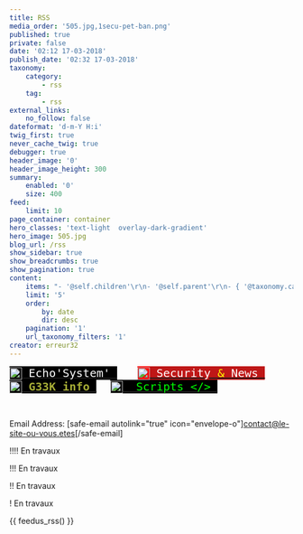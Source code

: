 ```yaml
---
title: RSS
media_order: '505.jpg,1secu-pet-ban.png'
published: true
private: false
date: '02:12 17-03-2018'
publish_date: '02:32 17-03-2018'
taxonomy:
    category:
        - rss
    tag:
        - rss
external_links:
    no_follow: false
dateformat: 'd-m-Y H:i'
twig_first: true
never_cache_twig: true
debugger: true
header_image: '0'
header_image_height: 300
summary:
    enabled: '0'
    size: 400
feed:
    limit: 10
page_container: container
hero_classes: 'text-light  overlay-dark-gradient'
hero_image: 505.jpg
blog_url: /rss
show_sidebar: true
show_breadcrumbs: true
show_pagination: true
content:
    items: "- '@self.children'\r\n- '@self.parent'\r\n- { '@taxonomy.category': projects }\r\n- '@self.descendants'"
    limit: '5'
    order:
        by: date
        dir: desc
    pagination: '1'
    url_taxonomy_filters: '1'
creator: erreur32
---
```


<link rel="alternate" type="application/rss+xml"  href="https://rss.echosystem.fr/i/?a=rss">  
<p><span style="font-family: andale\ mono, monospace;"><span style="font-size: 14pt;"><span style="font-size: 15pt;"><span style="color: #ffffff;"><span style="color: #00ccff;"><a href="rss/echosystem-actu"><span style="color: #00ff00;"><span style="background-color: #000000;"><sub><img src="../../_img/colored_RSS.png" width="22" height="22" /></sub></span></span><span style="background-color: #000000; color: #00ff00;"><span style="background-color: #808080;"><span style="background-color: #000000; color: #ffffff;"> Echo'System' </span></span></span></a>&nbsp;&nbsp; <a href="rss/rss-secu"><span style="background-color: #ff0000;"><sub><img src="../../_img/colored_RSS.png" width="22" height="22" /></sub></span><span style="color: #ff9900;"><span style="background-color: #ff0000;"><span style="background-color: #bf1717;"><span style="color: #ffffff;"> Security</span> <span style="color: #ffff00;">&amp;</span> </span><span style="background-color: #bf1717; color: #ffffff;">News </span></span></span></a>&nbsp;&nbsp; <a href="rss/rss-geek"><span style="background-color: #000000;"><sub><img src="../../_img/colored_RSS.png" width="22" height="22" /></sub></span><span style="background-color: #ffffff; color: #000000;"><span style="background-color: #aabf0b;"><strong><span style="color: #000000;"><span style="background-color: #000000; color: #a7ad36;"> G33K info&nbsp;</span></span></strong></span></span></a>&nbsp; <a href="rss/rss-scripts"><span style="background-color: #000000; color: #99cc00;"><sub><img src="../../_img/colored_RSS.png" width="22" height="22" /></sub></span><span style="background-color: #000000; color: #339966;"><span style="color: #99cc00;">&nbsp;<span style="color: #00ff00;"> Scripts &lt;/&gt;&nbsp;</span></span></span></a></span></span></span></span></span></p>
<p>&nbsp;</p>


Email Address: [safe-email autolink="true" icon="envelope-o"]contact@le-site-ou-vous.etes[/safe-email] 





!!!! En travaux

!!! En travaux

!! En travaux

! En travaux

{{ feedus_rss() }}


